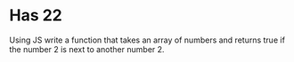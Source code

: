 Has 22 
======

Using JS write a function that takes an array of numbers and returns true if the number 2 is next to another number 2.